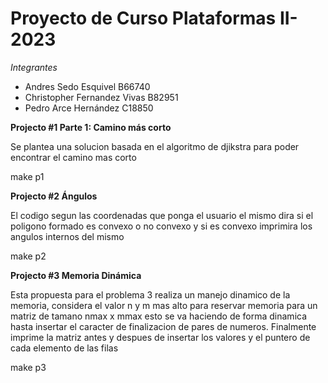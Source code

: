 # Proyecto de Curso Plataformas II-2023

*Integrantes*
- Andres Sedo Esquivel B66740
- Christopher Fernandez Vivas B82951
- Pedro Arce Hernández C18850


**Projecto #1
Parte 1: Camino más corto**

Se plantea una solucion basada en el algoritmo de djikstra para poder encontrar el camino mas corto

make p1

**Projecto #2
Ángulos** 

El codigo segun las coordenadas que ponga el usuario el mismo dira si el poligono formado
es convexo o no convexo y si es convexo imprimira los angulos internos del mismo


make p2



**Projecto #3
Memoria Dinámica** 

Esta propuesta para el problema 3 realiza un manejo dinamico de la memoria, considera
el valor n y m mas alto para reservar memoria para un matriz de tamano nmax x mmax
esto se va haciendo de forma dinamica hasta insertar el caracter de finalizacion de 
pares de numeros. 
Finalmente imprime la matriz antes y despues de insertar los valores y el puntero de
cada elemento de las filas 

make p3

